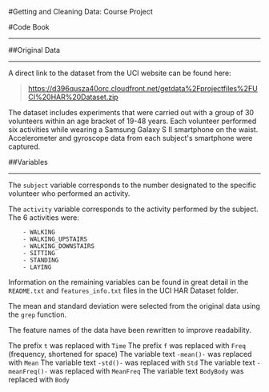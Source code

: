 #Getting and Cleaning Data: Course Project

#Code Book

***

##Original Data
***
A direct link to the dataset from the UCI website can be found here:

>https://d396qusza40orc.cloudfront.net/getdata%2Fprojectfiles%2FUCI%20HAR%20Dataset.zip 

The dataset includes experiments that were carried out with a group of 30 volunteers within an age bracket of 19-48 years. Each volunteer performed six activities while wearing a Samsung Galaxy S II smartphone on the waist. Accelerometer and gyroscope data from each subject's smartphone were captured. 


##Variables
***
The `subject` variable corresponds to the number designated to the specific volunteer who performed an activity. 

The `activity` variable corresponds to the activity performed by the subject. The 6 activities were:

        - WALKING
        - WALKING_UPSTAIRS
        - WALKING_DOWNSTAIRS
        - SITTING
        - STANDING
        - LAYING

Information on the remaining variables can be found in great detail in the `README.txt` and `features_info.txt` files in the UCI HAR Dataset folder.

The mean and standard deviation were selected from the original data using the `grep` function. 

The feature names of the data have been rewritten to improve readability.

The prefix `t` was replaced with `Time`
The prefix `f` was replaced with `Freq` (frequency, shortened for space)
The variable text `-mean()-` was replaced with `Mean`
The variable text `-std()-` was replaced with `Std`
The variable text `-meanFreq()-` was replaced with `MeanFreq`
The variable text `BodyBody` was replaced with `Body`
        
